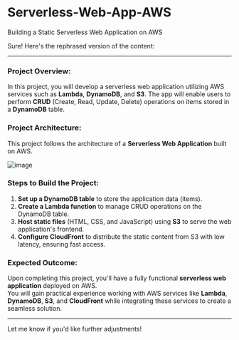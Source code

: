 # Serverless-Web-App-AWS
Building a Static Serverless Web Application on AWS

Sure! Here's the rephrased version of the content:

---

### **Project Overview:**
In this project, you will develop a serverless web application utilizing AWS services such as **Lambda**, **DynamoDB**, and **S3**. The app will enable users to perform **CRUD** (Create, Read, Update, Delete) operations on items stored in a **DynamoDB** table.

### **Project Architecture:**
This project follows the architecture of a **Serverless Web Application** built on AWS.

![image](https://github.com/user-attachments/assets/4a0bb61f-181e-4f14-9659-c866c30560d7)


### **Steps to Build the Project:**
1. **Set up a DynamoDB table** to store the application data (items).
2. **Create a Lambda function** to manage CRUD operations on the DynamoDB table.
3. **Host static files** (HTML, CSS, and JavaScript) using **S3** to serve the web application's frontend.
4. **Configure CloudFront** to distribute the static content from S3 with low latency, ensuring fast access.

### **Expected Outcome:**
Upon completing this project, you'll have a fully functional **serverless web application** deployed on AWS.  
You will gain practical experience working with AWS services like **Lambda**, **DynamoDB**, **S3**, and **CloudFront** while integrating these services to create a seamless solution.

---

Let me know if you'd like further adjustments!
